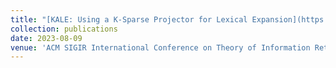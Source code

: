 ```yaml
---
title: "[KALE: Using a K-Sparse Projector for Lexical Expansion](https://dl.acm.org/doi/abs/10.1145/3578337.3605131)"
collection: publications
date: 2023-08-09
venue: 'ACM SIGIR International Conference on Theory of Information Retrieval (ICTIR)'
---
```

